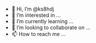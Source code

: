 - 👋 Hi, I’m @ks8hdj
- 👀 I’m interested in ...
- 🌱 I’m currently learning ...
- 💞️ I’m looking to collaborate on ...
- 📫 How to reach me ...

<!---
ks8hdj/ks8hdj is a ✨ special ✨ repository because its `README.md` (this file) appears on your GitHub profile.
You can click the Preview link to take a look at your changes.
--->
